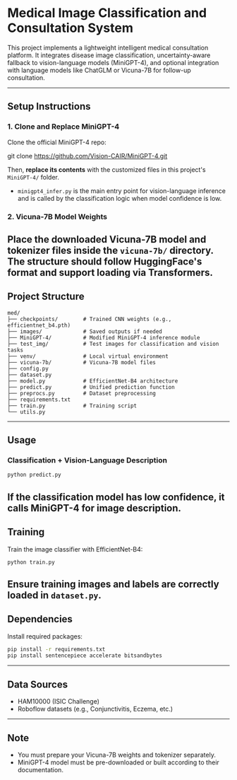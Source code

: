 # Medical Image Classification and Consultation System

This project implements a lightweight intelligent medical consultation platform. It integrates disease image classification, uncertainty-aware fallback to vision-language models (MiniGPT-4), and optional integration with language models like ChatGLM or Vicuna-7B for follow-up consultation.

---

##  Setup Instructions

### 1. Clone and Replace MiniGPT-4

Clone the official MiniGPT-4 repo:

git clone https://github.com/Vision-CAIR/MiniGPT-4.git


Then, **replace its contents** with the customized files in this project's `MiniGPT-4/` folder.

- `minigpt4_infer.py` is the main entry point for vision-language inference and is called by the classification logic when model confidence is low.

### 2. Vicuna-7B Model Weights

Place the downloaded **Vicuna-7B model and tokenizer files** inside the `vicuna-7b/` directory. The structure should follow HuggingFace's format and support loading via Transformers.
---

## Project Structure
```
med/
├── checkpoints/        # Trained CNN weights (e.g., efficientnet_b4.pth)
├── images/             # Saved outputs if needed
├── MiniGPT-4/          # Modified MiniGPT-4 inference module
├── test_img/           # Test images for classification and vision tasks
├── venv/               # Local virtual environment
├── vicuna-7b/          # Vicuna-7B model files
├── config.py
├── dataset.py
├── model.py            # EfficientNet-B4 architecture
├── predict.py          # Unified prediction function
├── preprocs.py         # Dataset preprocessing
├── requirements.txt
├── train.py            # Training script
└── utils.py
```
---

##  Usage

### Classification + Vision-Language Description
```bash
python predict.py
```
If the classification model has low confidence, it calls MiniGPT-4 for image description.
---

##  Training

Train the image classifier with EfficientNet-B4:
```bash
python train.py
```
Ensure training images and labels are correctly loaded in `dataset.py`.
---

##  Dependencies

Install required packages:

```bash
pip install -r requirements.txt
pip install sentencepiece accelerate bitsandbytes
```
---

##  Data Sources

- HAM10000 (ISIC Challenge)
- Roboflow datasets (e.g., Conjunctivitis, Eczema, etc.)
---

##  Note

- You must prepare your Vicuna-7B weights and tokenizer separately.
- MiniGPT-4 model must be pre-downloaded or built according to their documentation.

